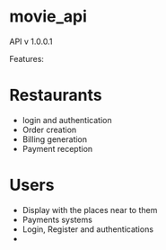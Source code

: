 # movie_api
API v 1.0.0.1

Features:

# Restaurants
+ login and authentication
+ Order creation
+ Billing generation
+ Payment reception

# Users
+ Display with the places near to them
+ Payments systems
+ Login, Register and authentications
+ 

